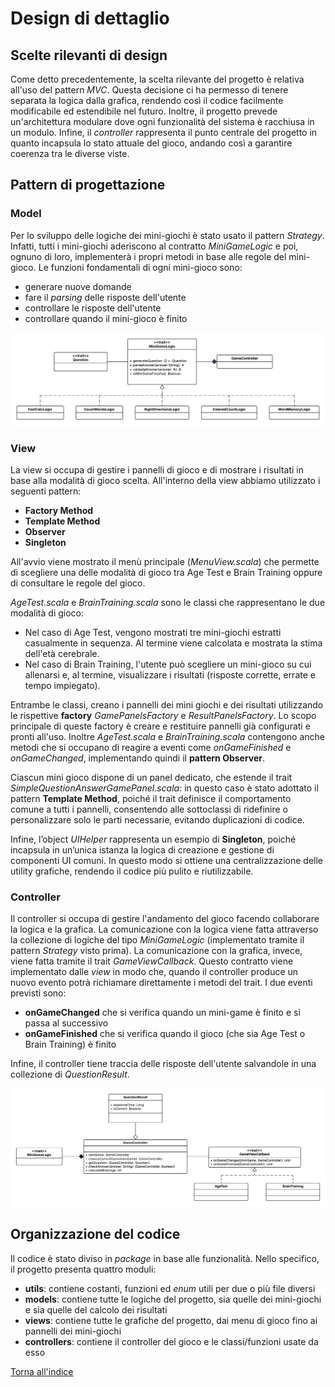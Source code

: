 # Design di dettaglio

## Scelte rilevanti di design

Come detto precedentemente, la scelta rilevante del progetto è relativa all'uso del pattern *MVC*. Questa decisione
ci ha permesso di tenere separata la logica dalla grafica, rendendo così il codice facilmente modificabile
ed estendibile nel futuro. Inoltre, il progetto prevede un'architettura modulare dove ogni funzionalità del sistema
è racchiusa in un modulo. Infine, il *controller* rappresenta il punto centrale del progetto in quanto incapsula
lo stato attuale del gioco, andando così a garantire coerenza tra le diverse viste.

## Pattern di progettazione

### Model

Per lo sviluppo delle logiche dei mini-giochi è stato usato il pattern *Strategy*. Infatti, tutti i mini-giochi
aderiscono al contratto *MiniGameLogic* e poi, ognuno di loro, implementerà i propri metodi in base alle regole
del mini-gioco. Le funzioni fondamentali di ogni mini-gioco sono:
- generare nuove domande
- fare il *parsing* delle risposte dell'utente
- controllare le risposte dell'utente
- controllare quando il mini-gioco è finito

![ModelDesign](img/model_design.png)

### View
La view si occupa di gestire i pannelli di gioco e di mostrare i risultati in base alla modalità di gioco scelta. 
All'interno della view abbiamo utilizzato i seguenti pattern:
* **Factory Method** 
* **Template Method** 
* **Observer**
* **Singleton**

All'avvio viene mostrato il menù principale (_MenuView.scala_) che permette di scegliere una delle modalità di gioco tra
Age Test e Brain Training oppure di consultare le regole del gioco.

_AgeTest.scala_ e _BrainTraining.scala_ sono le classi che rappresentano le due modalità di gioco: 
* Nel caso di Age Test, vengono mostrati tre mini-giochi estratti casualmente in sequenza. Al termine viene calcolata e 
mostrata la stima dell'età cerebrale.
* Nel caso di Brain Training, l'utente può scegliere un mini-gioco su cui allenarsi e, al termine, visualizzare i 
risultati (risposte corrette, errate e tempo impiegato).

Entrambe le classi, creano i pannelli dei mini giochi e dei risultati utilizzando le rispettive **factory** _GamePanelsFactory_ 
e _ResultPanelsFactory_.
Lo scopo principale di queste factory è creare e restituire pannelli già configurati e pronti all'uso.
Inoltre _AgeTest.scala_ e _BrainTraining.scala_ contengono anche metodi che si occupano di reagire a eventi come _onGameFinished_ e 
_onGameChanged_, implementando quindi il **pattern Observer**.

Ciascun mini gioco dispone di un panel dedicato, che estende il trait _SimpleQuestionAnswerGamePanel.scala_: in questo caso è stato 
adottato il pattern **Template Method**, poiché il trait definisce il comportamento comune a tutti i pannelli, 
consentendo alle sottoclassi di ridefinire o personalizzare solo le parti necessarie, evitando duplicazioni di codice.

Infine, l’object _UIHelper_ rappresenta un esempio di **Singleton**, poiché incapsula in un’unica istanza la logica di creazione 
e gestione di componenti UI comuni. In questo modo si ottiene una centralizzazione delle utility grafiche, rendendo il 
codice più pulito e riutilizzabile.



### Controller

Il controller si occupa di gestire l'andamento del gioco facendo collaborare la logica e la grafica. La comunicazione
con la logica viene fatta attraverso la collezione di logiche del tipo *MiniGameLogic* (implementato tramite il
pattern *Strategy* visto prima). La comunicazione con la grafica, invece, viene fatta tramite il trait 
*GameViewCallback*. Questo contratto viene implementato dalle *view* in modo che, quando il controller produce un
nuovo evento potrà richiamare direttamente i metodi del trait. I due eventi previsti sono:
- **onGameChanged** che si verifica quando un mini-game è finito e si passa al successivo
- **onGameFinished** che si verifica quando il gioco (che sia Age Test o Brain Training) è finito

Infine, il controller tiene traccia delle risposte dell'utente salvandole in una collezione di *QuestionResult*.

![ControllerDesign](img/controller_design.png)


## Organizzazione del codice

Il codice è stato diviso in *package* in base alle funzionalità. Nello specifico, il progetto presenta quattro moduli:

- **utils**: contiene costanti, funzioni ed *enum* utili per due o più file diversi
- **models**: contiene tutte le logiche del progetto, sia quelle dei mini-giochi e sia quelle del calcolo dei risultati
- **views**: contiene tutte le grafiche del progetto, dai menu di gioco fino ai pannelli dei mini-giochi
- **controllers**: contiene il controller del gioco e le classi/funzioni usate da esso

[Torna all'indice](index.md) 